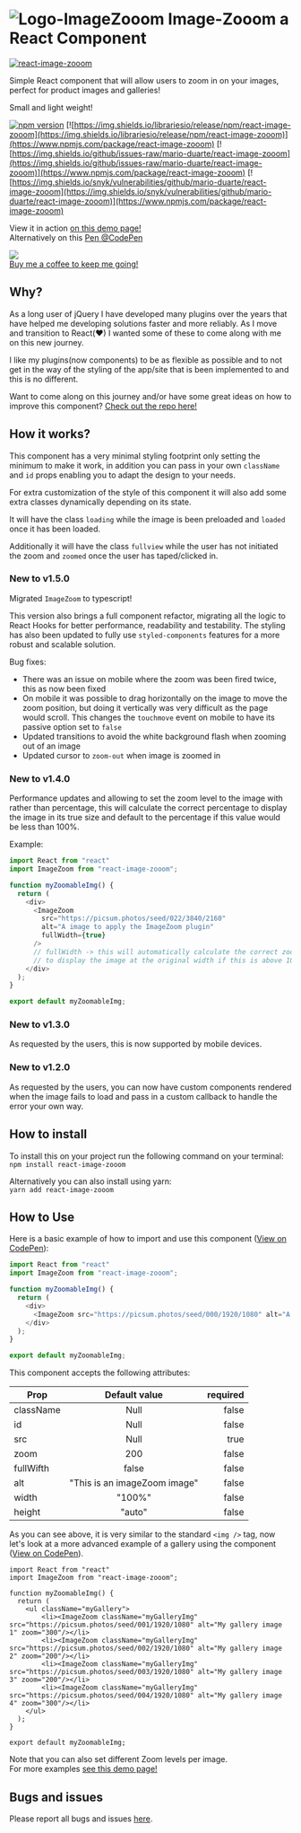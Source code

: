 # ![Logo-ImageZooom](https://github.com/Mario-Duarte/react-ImageZooom/blob/demo/public/logo28.png?raw=true) Image-Zooom a React Component

[![react-image-zooom](https://nodei.co/npm/react-image-zooom.png)](https://www.npmjs.com/package/react-image-zooom)

Simple React component that will allow users to zoom in on your images, perfect for product images and galleries!

Small and light weight!

[![npm version](https://badge.fury.io/js/react-image-zooom.svg)](https://www.npmjs.com/package/react-image-zooom) 
[![https://img.shields.io/librariesio/release/npm/react-image-zooom](https://img.shields.io/librariesio/release/npm/react-image-zooom)](https://www.npmjs.com/package/react-image-zooom) 
[![https://img.shields.io/github/issues-raw/mario-duarte/react-image-zooom](https://img.shields.io/github/issues-raw/mario-duarte/react-image-zooom)](https://www.npmjs.com/package/react-image-zooom) 
[![https://img.shields.io/snyk/vulnerabilities/github/mario-duarte/react-image-zooom](https://img.shields.io/snyk/vulnerabilities/github/mario-duarte/react-image-zooom)](https://www.npmjs.com/package/react-image-zooom)

View it in action [on this demo page!](https://mario-duarte.github.io/react-image-zooom/)<br/>
Alternatively on this [Pen @CodePen](https://codepen.io/MarioDesigns/pen/wvWZGpP)

<a href="https://www.buymeacoffee.com/marioduarte"><img src="https://img.buymeacoffee.com/button-api/?text=Buy me a Coffee&emoji=&slug=marioduarte&button_colour=FF5F5F&font_colour=ffffff&font_family=Lato&outline_colour=000000&coffee_colour=FFDD00"></a><br/>
[Buy me a coffee to keep me going!](https://www.paypal.com/paypalme/MarioDuarte/2)

## Why?

As a long user of jQuery I have developed many plugins over the years that have helped me developing solutions faster and more reliably. As I move and transition to React(♥) I wanted some of these to come along with me on this new journey.

I like my plugins(now components) to be as flexible as possible and to not get in the way of the styling of the app/site that is been implemented to and this is no different.

Want to come along on this journey and/or have some great ideas on how to improve this component? [Check out the repo here!](https://github.com/Mario-Duarte/react-image-zooom)

## How it works?

This component has a very minimal styling footprint only setting the minimum to make it work, in addition you can pass in your own `className` and `id` props enabling you to adapt the design to your needs.

For extra customization of the style of this component it will also add some extra classes dynamically depending on its state.

It will have the class `loading` while the image is been preloaded and `loaded` once it has been loaded.

Additionally it will have the class `fullview` while the user has not initiated the zoom and `zoomed` once the user has taped/clicked in.

### New to v1.5.0

Migrated `ImageZoom` to typescript!

This version also brings a full component refactor, migrating all the logic to React Hooks for better performance, readability and testability. The styling has also been updated to fully use `styled-components` features for a more robust and scalable solution.

Bug fixes:
- There was an issue on mobile where the zoom was been fired twice, this as now been fixed
- On mobile it was possible to drag horizontally on the image to move the zoom position, but doing it vertically was very difficult as the page would scroll. This changes the `touchmove` event on mobile to have its passive option set to `false`
- Updated transitions to avoid the white background flash when zooming out of an image
- Updated cursor to `zoom-out` when image is zoomed in

### New to v1.4.0

Performance updates and allowing to set the zoom level to the image with rather than percentage, this will calculate the correct percentage to display the image in its true size and default to the percentage if this value would be less than 100%.

Example:

```javascript
import React from "react"
import ImageZoom from "react-image-zooom";

function myZoomableImg() {
  return (
    <div>
      <ImageZoom 
        src="https://picsum.photos/seed/022/3840/2160" 
        alt="A image to apply the ImageZoom plugin" 
        fullWidth={true} 
      /> 
      // fullWidth -> this will automatically calculate the correct zoom percentage
      // to display the image at the original width if this is above 100% or default to the zoom level provided
    </div>
  );
}

export default myZoomableImg;
```

### New to v1.3.0

As requested by the users, this is now supported by mobile devices.

### New to v1.2.0

As requested by the users, you can now have custom components rendered when the image fails to load and pass in a custom callback to handle the error your own way.

## How to install

To install this on your project run the following command on your terminal:<br/>
`npm install react-image-zooom`

Alternatively you can also install using yarn:<br/>
`yarn add react-image-zooom`

## How to Use

Here is a basic example of how to import and use this component ([View on CodePen](https://codepen.io/MarioDesigns/pen/7ab69fcd17d811f63a58ab87234ad0a8)):

```javascript
import React from "react"
import ImageZoom from "react-image-zooom";

function myZoomableImg() {
  return (
    <div>
      <ImageZoom src="https://picsum.photos/seed/000/1920/1080" alt="A image to apply the ImageZoom plugin" zoom="200"/>
    </div>
  );
}

export default myZoomableImg;

```

This component accepts the following attributes:

| Prop      |        Default value         | required |
| --------- | :--------------------------: | -------: |
| className |             Null             |    false |
| id        |             Null             |    false |
| src       |             Null             |     true |
| zoom      |             200              |    false |
| fullWifth  |            false              |   false |
| alt       | "This is an imageZoom image" |    false |
| width     |            "100%"            |    false |
| height    |            "auto"            |    false |

As you can see above, it is very similar to the standard `<img />` tag, now let's look at a more advanced example of a gallery using the component ([View on CodePen](https://codepen.io/MarioDesigns/pen/9a673471b4b45d2b0cf51f1c3f7e8429)).

```(javascript)
import React from "react"
import ImageZoom from "react-image-zooom";

function myZoomableImg() {
  return (
    <ul className="myGallery">
        <li><ImageZoom className="myGalleryImg" src="https://picsum.photos/seed/001/1920/1080" alt="My gallery image 1" zoom="300"/></li>
        <li><ImageZoom className="myGalleryImg" src="https://picsum.photos/seed/002/1920/1080" alt="My gallery image 2" zoom="200"/></li>
        <li><ImageZoom className="myGalleryImg" src="https://picsum.photos/seed/003/1920/1080" alt="My gallery image 3" zoom="200"/></li>
        <li><ImageZoom className="myGalleryImg" src="https://picsum.photos/seed/004/1920/1080" alt="My gallery image 4" zoom="300"/></li>
    </ul>
  );
}

export default myZoomableImg;
```

Note that you can also set different Zoom levels per image.<br/>
For more examples [see this demo page!](https://mario-duarte.github.io/react-image-zooom/)

## Bugs and issues

Please report all bugs and issues [here](git@github.com:Mario-Duarte/react-image-zooom.git/issues).
